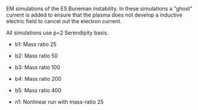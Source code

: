 EM simulations of the ES Buneman instability. In these simulations a
"ghost" current is added to ensure that the plasma does not develop a
inductive electric field to cancel out the electron current.

All simulations use p=2 Serendipity basis.

- b1: Mass ratio 25
- b2: Mass ratio 50
- b3: Mass ratio 100
- b4: Mass ratio 200
- b5: Mass ratio 400

- n1: Nonlinear run with mass-ratio 25